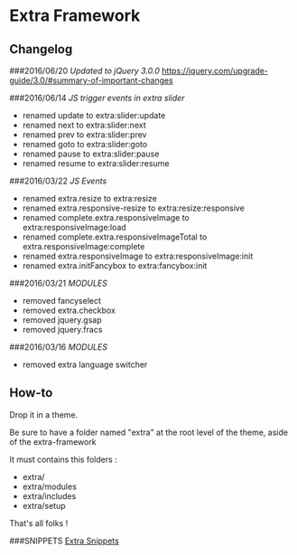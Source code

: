 # Extra Framework

## Changelog

###2016/06/20
  *Updated to jQuery 3.0.0*
  https://jquery.com/upgrade-guide/3.0/#summary-of-important-changes

###2016/06/14
  *JS trigger events in extra slider*
  - renamed update to extra:slider:update
  - renamed next to extra:slider:next
  - renamed prev to extra:slider:prev
  - renamed goto to extra:slider:goto
  - renamed pause to extra:slider:pause
  - renamed resume to extra:slider:resume

###2016/03/22
  *JS Events*
  - renamed extra.resize to extra:resize
  - renamed extra.responsive-resize to extra:resize:responsive
  - renamed complete.extra.responsiveImage to extra:responsiveImage:load
  - renamed complete.extra.responsiveImageTotal to extra.responsiveImage:complete
  - renamed extra.responsiveImage to extra:responsiveImage:init
  - renamed extra.initFancybox to extra:fancybox:init

###2016/03/21
*MODULES*
  - removed fancyselect
  - removed extra.checkbox
  - removed jquery.gsap
  - removed jquery.fracs

###2016/03/16
*MODULES*
  - removed extra language switcher

## How-to

Drop it in a theme.

Be sure to have a folder named "extra" at the root level of the theme, aside of the extra-framework

It must contains this folders :

* extra/
* extra/modules
* extra/includes
* extra/setup

That's all folks !

###SNIPPETS
[Extra Snippets](https://github.com/extralagence/extra-framework/blob/master/snippets.md)
